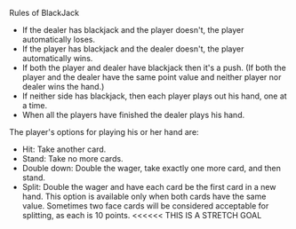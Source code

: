 Rules of BlackJack
- If the dealer has blackjack and the player doesn't, the player automatically loses.
- If the player has blackjack and the dealer doesn't, the player automatically wins.
- If both the player and dealer have blackjack then it's a push. (If both the player and the dealer have the same point value and neither player nor dealer wins the hand.)
- If neither side has blackjack, then each player plays out his hand, one at a time.
- When all the players have finished the dealer plays his hand.

The player's options for playing his or her hand are:

- Hit: Take another card.
- Stand: Take no more cards.
- Double down: Double the wager, take exactly one more card, and then stand.
- Split: Double the wager and have each card be the first card in a new hand. This option is available only when both cards have the same value. Sometimes two face cards will be considered acceptable for splitting, as each is 10 points. <<<<<< THIS IS A STRETCH GOAL
